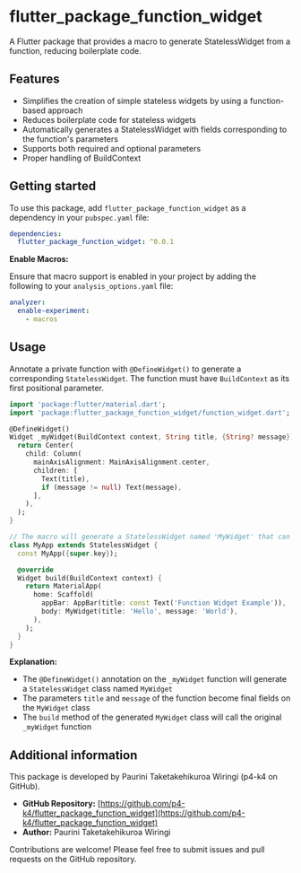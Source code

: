 # flutter_package_function_widget

A Flutter package that provides a macro to generate StatelessWidget from a function, reducing boilerplate code.

## Features

- Simplifies the creation of simple stateless widgets by using a function-based approach
- Reduces boilerplate code for stateless widgets
- Automatically generates a StatelessWidget with fields corresponding to the function's parameters
- Supports both required and optional parameters
- Proper handling of BuildContext

## Getting started

To use this package, add `flutter_package_function_widget` as a dependency in your `pubspec.yaml` file:

```yaml
dependencies:
  flutter_package_function_widget: ^0.0.1
```

**Enable Macros:**

Ensure that macro support is enabled in your project by adding the following to your `analysis_options.yaml` file:

```yaml
analyzer:
  enable-experiment:
    - macros
```

## Usage

Annotate a private function with `@DefineWidget()` to generate a corresponding `StatelessWidget`. The function must have `BuildContext` as its first positional parameter.

```dart
import 'package:flutter/material.dart';
import 'package:flutter_package_function_widget/function_widget.dart';

@DefineWidget()
Widget _myWidget(BuildContext context, String title, {String? message}) {
  return Center(
    child: Column(
      mainAxisAlignment: MainAxisAlignment.center,
      children: [
        Text(title),
        if (message != null) Text(message),
      ],
    ),
  );
}

// The macro will generate a StatelessWidget named 'MyWidget' that can be used like this:
class MyApp extends StatelessWidget {
  const MyApp({super.key});

  @override
  Widget build(BuildContext context) {
    return MaterialApp(
      home: Scaffold(
        appBar: AppBar(title: const Text('Function Widget Example')),
        body: MyWidget(title: 'Hello', message: 'World'),
      ),
    );
  }
}
```

**Explanation:**

- The `@DefineWidget()` annotation on the `_myWidget` function will generate a `StatelessWidget` class named `MyWidget`
- The parameters `title` and `message` of the function become final fields on the `MyWidget` class
- The `build` method of the generated `MyWidget` class will call the original `_myWidget` function

## Additional information

This package is developed by Paurini Taketakehikuroa Wiringi (p4-k4 on GitHub).

- **GitHub Repository:** [https://github.com/p4-k4/flutter_package_function_widget](https://github.com/p4-k4/flutter_package_function_widget)
- **Author:** Paurini Taketakehikuroa Wiringi

Contributions are welcome! Please feel free to submit issues and pull requests on the GitHub repository.
